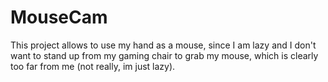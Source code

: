 # MouseCam
This project allows to use my hand as a mouse, since I am lazy and I don't want to stand up from my gaming chair to grab my mouse, which is clearly too far from me (not really, im just lazy).
